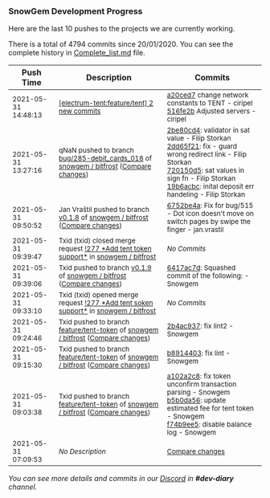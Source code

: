 
### SnowGem Development Progress

Here are the last 10 pushes to the projects we are currently working.

There is a total of 4794 commits since 20/01/2020. You can see the complete history in
 [Complete_list.md](Complete_list.md) file.

| Push Time | Description | Commits |
| --- | --- | --- |
| <sub>2021-05-31 14:48:13</sub> | <sub>[[electrum-tent:feature/tent] 2 new commits](https://github.com/ciripel/electrum-tent/compare/cad4e77853b1...516fe2b84e6b)</sub> | <sub>[a20ced7](https://github.com/ciripel/electrum-tent/commit/a20ced7769793c0addf686ee8b0dc2e804606b22) change network constants to TENT - ciripel<br>[516fe2b](https://github.com/ciripel/electrum-tent/commit/516fe2b84e6bff01a49ab0df62fbe41ae056d212) Adjusted servers - ciripel</sub> |
| <sub>2021-05-31 13:27:16</sub> | <sub>qNaN pushed to branch [bug/285\-debit\_cards\_018](https://gitlab.com/snowgem/bitfrost/commits/bug/285-debit_cards_018) of [snowgem / bitfrost](https://gitlab.com/snowgem/bitfrost) ([Compare changes](https://gitlab.com/snowgem/bitfrost/compare/c05efec40d2a13682ade5a379dfc876deadeead8...19b6acbcd5ab3547d9484b81fc4220a8126f3698))</sub> | <sub>[2be80cd4](https://gitlab.com/snowgem/bitfrost/-/commit/2be80cd4948675217bb0e21fbfec01b68ee717ad): validator in sat value - Filip Storkan<br>[2dd65f21](https://gitlab.com/snowgem/bitfrost/-/commit/2dd65f219c9ee112ebf102a5e1da0a8bec116d4b): fix - guard wrong redirect link - Filip Storkan<br>[720150d5](https://gitlab.com/snowgem/bitfrost/-/commit/720150d5877e947842b378e7f3fe27fad69d4585): sat values in sign fn - Filip Storkan<br>[19b6acbc](https://gitlab.com/snowgem/bitfrost/-/commit/19b6acbcd5ab3547d9484b81fc4220a8126f3698): inital deposit err handeling - Filip Storkan</sub> |
| <sub>2021-05-31 09:50:52</sub> | <sub>Jan Vraštil pushed to branch [v0\.1\.8](https://gitlab.com/snowgem/bitfrost/commits/v0.1.8) of [snowgem / bitfrost](https://gitlab.com/snowgem/bitfrost) ([Compare changes](https://gitlab.com/snowgem/bitfrost/compare/3729c90d36a867bedb86c5eb743fe422a30736e3...6752be4abe98b3a936450e5f97ccf574af4c24cf))</sub> | <sub>[6752be4a](https://gitlab.com/snowgem/bitfrost/-/commit/6752be4abe98b3a936450e5f97ccf574af4c24cf): Fix for bug/515 - Dot icon doesn't move on switch pages by swipe the finger - jan.vrastil</sub> |
| <sub>2021-05-31 09:39:47</sub> | <sub>Txid (txid) closed merge request [\!277 \*Add tent token support\*](https://gitlab.com/snowgem/bitfrost/-/merge_requests/277) in [snowgem / bitfrost](https://gitlab.com/snowgem/bitfrost)</sub> | <sub>_No Commits_</sub> |
| <sub>2021-05-31 09:39:06</sub> | <sub>Txid pushed to branch [v0\.1\.9](https://gitlab.com/snowgem/bitfrost/commits/v0.1.9) of [snowgem / bitfrost](https://gitlab.com/snowgem/bitfrost) ([Compare changes](https://gitlab.com/snowgem/bitfrost/compare/f90ab9963b7abfcd7287380c75a9b6080ae9cea2...6417ac7d773193090868634d40c64674fd2dd982))</sub> | <sub>[6417ac7d](https://gitlab.com/snowgem/bitfrost/-/commit/6417ac7d773193090868634d40c64674fd2dd982): Squashed commit of the following: - Snowgem</sub> |
| <sub>2021-05-31 09:33:10</sub> | <sub>Txid (txid) opened merge request [\!277 \*Add tent soken support\*](https://gitlab.com/snowgem/bitfrost/-/merge_requests/277) in [snowgem / bitfrost](https://gitlab.com/snowgem/bitfrost)</sub> | <sub>_No Commits_</sub> |
| <sub>2021-05-31 09:24:46</sub> | <sub>Txid pushed to branch [feature/tent\-token](https://gitlab.com/snowgem/bitfrost/commits/feature/tent-token) of [snowgem / bitfrost](https://gitlab.com/snowgem/bitfrost) ([Compare changes](https://gitlab.com/snowgem/bitfrost/compare/b891440373caa21d2a2dffbcdac28ddbe51efd75...2b4ac9374fb84e43038b3b38c7d2f66a4827ecfb))</sub> | <sub>[2b4ac937](https://gitlab.com/snowgem/bitfrost/-/commit/2b4ac9374fb84e43038b3b38c7d2f66a4827ecfb): fix lint2 - Snowgem</sub> |
| <sub>2021-05-31 09:15:30</sub> | <sub>Txid pushed to branch [feature/tent\-token](https://gitlab.com/snowgem/bitfrost/commits/feature/tent-token) of [snowgem / bitfrost](https://gitlab.com/snowgem/bitfrost) ([Compare changes](https://gitlab.com/snowgem/bitfrost/compare/f74b9ee56a2e101b57285da0d04d81df85cb2da9...b891440373caa21d2a2dffbcdac28ddbe51efd75))</sub> | <sub>[b8914403](https://gitlab.com/snowgem/bitfrost/-/commit/b891440373caa21d2a2dffbcdac28ddbe51efd75): fix lint - Snowgem</sub> |
| <sub>2021-05-31 09:03:38</sub> | <sub>Txid pushed to branch [feature/tent\-token](https://gitlab.com/snowgem/bitfrost/commits/feature/tent-token) of [snowgem / bitfrost](https://gitlab.com/snowgem/bitfrost) ([Compare changes](https://gitlab.com/snowgem/bitfrost/compare/43bd59b399e17ec4899132e1eac31b0f896a2d7f...f74b9ee56a2e101b57285da0d04d81df85cb2da9))</sub> | <sub>[a102a2c8](https://gitlab.com/snowgem/bitfrost/-/commit/a102a2c8568f47f15da55810f9ca9bddebab538a): fix token unconfirm transaction parsing - Snowgem<br>[b5b0da56](https://gitlab.com/snowgem/bitfrost/-/commit/b5b0da561dd73edb813cdf77c0055e973423fe95): update estimated fee for tent token - Snowgem<br>[f74b9ee5](https://gitlab.com/snowgem/bitfrost/-/commit/f74b9ee56a2e101b57285da0d04d81df85cb2da9): disable balance log - Snowgem</sub> |
| <sub>2021-05-31 07:09:53</sub> | <sub>_No Description_</sub> | <sub>[Compare changes](https://github.com/TENTSLP/tentslpjs/compare/45cc8f6f5a44...08064cc6b176)</sub> |

_You can see more details and commits in our [Discord](https://discord.gg/zumGnbg) in **#dev-diary** channel._
